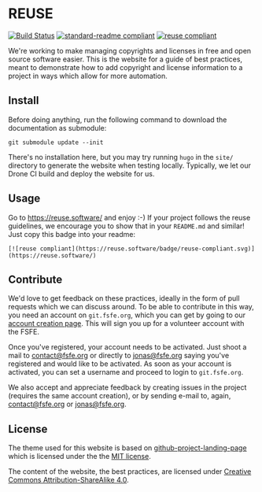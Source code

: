 # REUSE

[![Build Status](https://drone.fsfe.org/api/badges/reuse/reuse-spec/status.svg)](https://drone.fsfe.org/reuse/reuse-spec)
[![standard-readme compliant](https://img.shields.io/badge/readme%20style-standard-brightgreen.svg?style=flat-square)](https://github.com/RichardLitt/standard-readme)
[![reuse compliant](https://reuse.software/badge/reuse-compliant.svg)](https://reuse.software/)

We're working to make managing copyrights and licenses in free and open
source software easier. This is the website for a guide of best practices,
meant to demonstrate how
to add copyright and license information to a project in ways which allow
for more automation.

## Install

Before doing anything, run the following command to download the documentation
as submodule:

```
git submodule update --init
```

There's no installation here, but you may try running `hugo` in the
`site/` directory to generate the website when testing locally.
Typically, we let our Drone CI build and deploy the website for us.

## Usage

Go to https://reuse.software/ and enjoy :-) If your project follows the reuse
guidelines, we encourage you to show that in your `README.md` and similar! Just
copy this badge into your readme:

`[![reuse compliant](https://reuse.software/badge/reuse-compliant.svg)](https://reuse.software/)`

## Contribute

We'd love to get feedback on these practices, ideally in the form
of pull requests which we can discuss around. To be able to contribute
in this way, you need an account on `git.fsfe.org`, which you can
get by going to our [account creation page](https://fsfe.org/fellowship/ams/index.php?ams=register). This will sign you up for a volunteer account with the FSFE.

Once you've registered, your account needs to be activated. Just shoot a mail to <contact@fsfe.org> or directly to <jonas@fsfe.org> saying you've registered and would like to be activated. As soon as your account is activated, you can set a username and proceed to login to `git.fsfe.org`.

We also accept and appreciate feedback by creating issues in the project
(requires the same account creation), or by sending e-mail to, again,
<contact@fsfe.org> or <jonas@fsfe.org>.

## License

The theme used for this website is based on [github-project-landing-page](https://github.com/nsomar/github-project-landing-page) which is licensed under the
the [MIT license](https://github.com/nsomar/github-project-landing-page/blob/master/LICENSE.md).

The content of the website, the best practices, are licensed under [Creative Commons Attribution-ShareAlike 4.0](https://creativecommons.org/licenses/by-sa/4.0).
